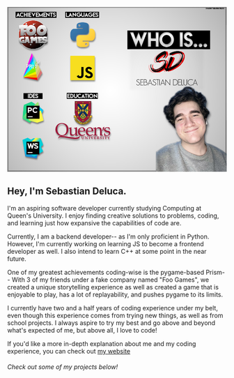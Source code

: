 ![Who Am I?](images/whoisSD.jpg)




## Hey, I'm Sebastian Deluca.


I'm an aspiring software developer currently studying Computing at Queen's University. I enjoy finding creative solutions to problems, coding, and learning just how expansive the capabilities of code are.

Currently, I am a backend developer-- as I'm only proficient in Python. However, I'm currently working on learning JS to become a frontend developer as well. I also intend to learn C++ at some point in the near future.

One of my greatest achievements coding-wise is the pygame-based Prism-- With 3 of my friends under a fake company named "Foo Games", we created a unique storytelling experience as well as created a game that is enjoyable to play, has a lot of replayability, and pushes pygame to its limits.

I currently have two and a half years of coding experience under my belt, even though this experience comes from trying new things, as well as from school projects. I always aspire to try my best and go above and beyond what's expected of me, but above all, I love to code!

If you'd like a more in-depth explanation about me and my coding experience, you can check out [my website](https://sebastiandeluca.github.io/)

###### Check out some of my projects below!
